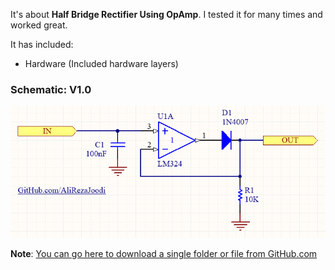 It's about **Half Bridge Rectifier Using OpAmp**.
I tested it for many times and worked great.

It has included:
- Hardware (Included hardware layers)

### Schematic: V1.0
![](Hardware/V1.0.png)

**Note**: [You can go here to download a single folder or file from GitHub.com](https://minhaskamal.github.io/DownGit/#/home)